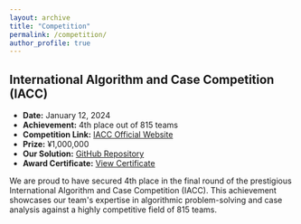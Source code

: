 ```yaml
---
layout: archive
title: "Competition"
permalink: /competition/
author_profile: true
---
```


## International Algorithm and Case Competition (IACC)

- **Date:** January 12, 2024
- **Achievement:** 4th place out of 815 teams
- **Competition Link:** [IACC Official Website](https://iacc.pazhoulab-huangpu.com/contestdetail?id=64af50464a0ed647faca6266)
- **Prize:** ¥1,000,000
- **Our Solution:** [GitHub Repository](https://github.com/SKDDJ/GHM-Greater-Bay-AI-Challenge-Final-Round)
- **Award Certificate:** [View Certificate](../files/xiugo-certificate.pdf)

We are proud to have secured 4th place in the final round of the prestigious International Algorithm and Case Competition (IACC). This achievement showcases our team's expertise in algorithmic problem-solving and case analysis against a highly competitive field of 815 teams.

<!-- Commented out sections -->
<!-- {% if site.author.googlescholar %}
  <div class="wordwrap">You can also find my articles on <a href="{{site.author.googlescholar}}">my Google Scholar profile</a>.</div>
{% endif %}
{% include base_path %}
{% for post in site.publications reversed %}
  {% include archive-single.html %}
{% endfor %} -->
